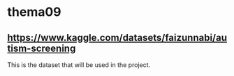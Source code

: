 # thema09

## https://www.kaggle.com/datasets/faizunnabi/autism-screening

This is the dataset that will be used in the project.